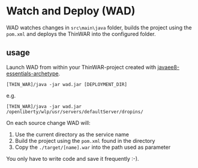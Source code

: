 # Watch and Deploy (WAD)

WAD watches changes in `src\main\java` folder, builds the project using the `pom.xml` and deploys the ThinWAR into the configured folder.

## usage

Launch WAD from within your ThinWAR-project created with [javaee8-essentials-archetype](http://www.adam-bien.com/roller/abien/entry/java_ee_8_essentials_archetype).

`[THIN_WAR]/java -jar wad.jar [DEPLOYMENT_DIR]`

e.g.

`[THIN_WAR]/java -jar wad.jar /openliberty/wlp/usr/servers/defaultServer/dropins/`

On each source change WAD will:

1. Use the current directory as the service name
2. Build the project using the `pom.xml` found in the directory
3. Copy the `./target/[name].war` into the path used as parameter

You only have to write code and save it frequently :-).

